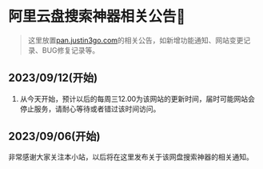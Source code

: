 <div style="margin-top: 100px"></div>

# 阿里云盘搜索神器相关公告📢

> 这里放置[pan.justin3go.com](https://pan.justin3go.com)的相关公告，如新增功能通知、网站变更记录、BUG修复记录等。

## 2023/09/12(开始)

1. 从今天开始，预计以后的每周三12.00为该网站的更新时间，届时可能网站会停止服务，请耐心等待或者错过该时间访问。

## 2023/09/06(开始)

非常感谢大家关注本小站，以后将在这里发布关于该网盘搜索神器的相关通知。
